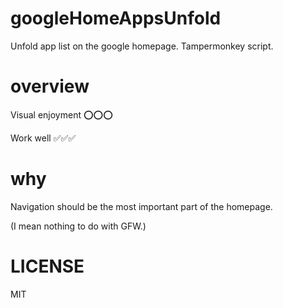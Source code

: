 # googleHomeAppsUnfold
Unfold app list on the google homepage. Tampermonkey script.

# overview
Visual enjoyment ⭕⭕⭕

Work well ✅✅✅

# why
Navigation should be the most important part of the homepage.

(I mean nothing to do with GFW.)

# LICENSE
MIT
